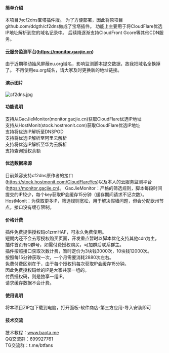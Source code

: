 #### 简单介绍
本项目为cf2dns宝塔插件版。
为了方便部署，因此将原项目github.com/ddgth/cf2dns做成了宝塔插件。
功能上主要用于将CloudFlare优选IP地址解析到您的域名记录中。
后续降逐渐支持CloudFront Gcore等其他CDN服务。

#### 云服务监测平台(https://monitor.gacjie.cn)
由于近期移动抽风屏蔽eu.org域名，影响监测脚本提交数据，故我把域名全换掉了。
不再使用eu.org域名，请大家及时更换新的地址链接。

#### 演示图片    
 ![cf2dns.jpg](https://raw.githubusercontent.com/gacjie/cf2dns/main/cf2dns.jpg)   
 
#### 功能说明    
支持从GacJieMonitor(monitor.gacjie.cn)获取CloudFlare优选IP地址    
支持从HostMonit(stock.hostmonit.com)获取CloudFlare优选IP地址    
支持将优选IP解析至DNSPOD     
支持将优选IP解析至阿里云解析     
支持将优选IP解析至华为云解析     
支持查询授权余额     

#### 优选数据来源
目前兼容支持cf2dns原作者的接口(https://stock.hostmonit.com/CloudFlareYes)以及本人的云服务监测平台(https://monitor.gacjie.cn)。
GacJieMonitor：严格的筛选规则，脚本每段时间提交的IP较少，每个key获取IP会缓存15分钟（缓存期间请求不记次数）。
HostMonit：为获取更多IP，筛选规则宽松，用于解决假墙问题，但会分配欧州节点，接口没有缓存限制。

#### 价格计费    
插件免费提供授权码o1zrmHAF，可永久免费使用。    
短期内还不会去写授权购买页面，开发重点暂时以脚本优化支持其他cdn为主。    
插件首页有Q群号，如需付费授权购买，可加群后联系群主。    
插件按照接口获取次数计费，暂时定价为3块钱3000次，10块钱12000次。   
按照每15分钟获取一次，一个月需要消耗2880次左右。   
免费付费区别在于，由于每个授权码每次获取IP会缓存15分钟。    
因此免费授权码给的IP是大家共享一组的。     
付费授权码，则是独享一组IP。     
请求缓存数据不会计费。     

#### 使用说明  
将本项目ZIP包下载到电脑，打开面板-软件商店-第三方应用-导入安装即可

#### 技术交流      
     
技术教程：www.baota.me     
QQ交流群：699927761      
TG交流群：t.me/btfans    
 
